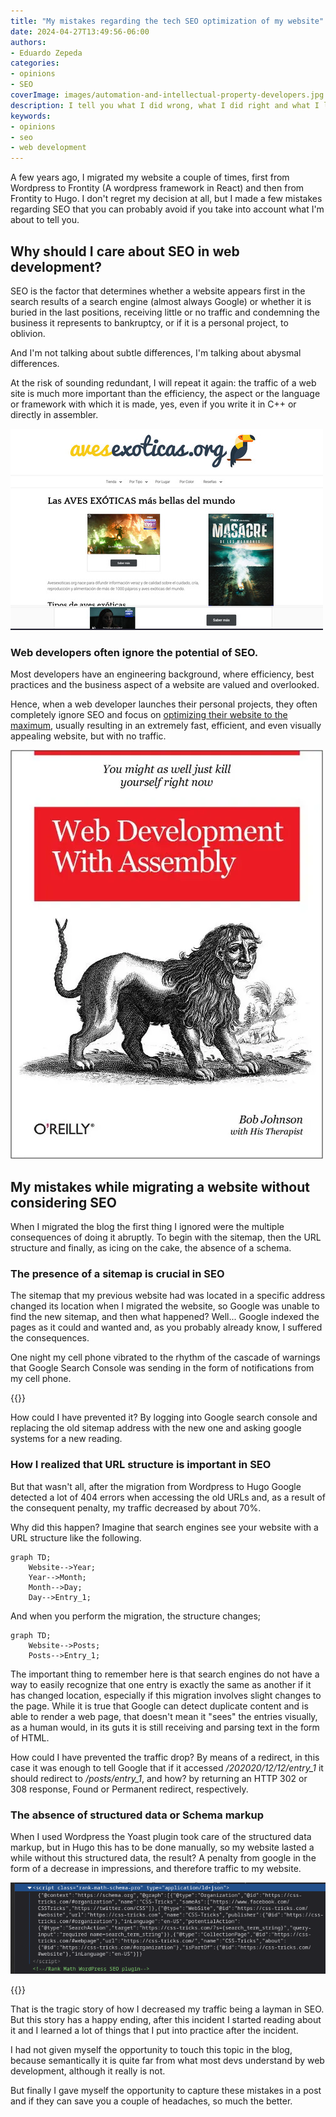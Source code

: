 ```yaml
---
title: "My mistakes regarding the tech SEO optimization of my website"
date: 2024-04-27T13:49:56-06:00
authors:
- Eduardo Zepeda
categories:
- opinions
- SEO
coverImage: images/automation-and-intellectual-property-developers.jpg
description: I tell you what I did wrong, what I did right and what I learned from optimizing the technical SEO aspects of my website so that you don't make the same mistakes.
keywords:
- opinions
- seo
- web development
---
```


A few years ago, I migrated my website a couple of times, first from Wordpress to Frontity (A wordpress framework in React) and then from Frontity to Hugo. I don't regret my decision at all, but I made a few mistakes regarding SEO that you can probably avoid if you take into account what I'm about to tell you.

## Why should I care about SEO in web development?

SEO is the factor that determines whether a website appears first in the search results of a search engine (almost always Google) or whether it is buried in the last positions, receiving little or no traffic and condemning the business it represents to bankruptcy, or if it is a personal project, to oblivion.

And I'm not talking about subtle differences, I'm talking about abysmal differences.

At the risk of sounding redundant, I will repeat it again: the traffic of a web site is much more important than the efficiency, the aspect or the language or framework with which it is made, yes, even if you write it in C++ or directly in assembler.

![Aves exoticas is a perfect example of a web site with good seo but awful UI](images/aves-exoticas-org-bad-ui-good-seo.jpg "Aves exoticas is the perfect example of a website visually not so attractive, but with an impeccable SEO that positions it in the first position on google.")

### Web developers often ignore the potential of SEO.

Most developers have an engineering background, where efficiency, best practices and the business aspect of a website are valued and overlooked. 

Hence, when a web developer launches their personal projects, they often completely ignore SEO and focus on [optimizing their website to the maximum](/en/dont-obsess-about-your-web-application-performance/), usually resulting in an extremely fast, efficient, and even visually appealing website, but with no traffic.

![Web development in assembly meme](images/web-development-assembly.webp "It is said that only true programmers program in low-level languages.")

## My mistakes while migrating a website without considering SEO

When I migrated the blog the first thing I ignored were the multiple consequences of doing it abruptly. To begin with the sitemap, then the URL structure and finally, as icing on the cake, the absence of a schema.

### The presence of a sitemap is crucial in SEO

The sitemap that my previous website had was located in a specific address changed its location when I migrated the website, so Google was unable to find the new sitemap, and then what happened? Well... Google indexed the pages as it could and wanted and, as you probably already know, I suffered the consequences.

One night my cell phone vibrated to the rhythm of the cascade of warnings that Google Search Console was sending in the form of notifications from my cell phone.

{{<box type="info" message="A sitemap is an index, usually in XML format, that lists the pages of your website.">}}

How could I have prevented it? By logging into Google search console and replacing the old sitemap address with the new one and asking google systems for a new reading.

### How I realized that URL structure is important in SEO

But that wasn't all, after the migration from Wordpress to Hugo Google detected a lot of 404 errors when accessing the old URLs and, as a result of the consequent penalty, my traffic decreased by about 70%.

Why did this happen? Imagine that search engines see your website with a URL structure like the following.

``` mermaid
graph TD;
    Website-->Year;
    Year-->Month;
    Month-->Day;
    Day-->Entry_1;
```

And when you perform the migration, the structure changes;

``` mermaid
graph TD;
    Website-->Posts;
    Posts-->Entry_1;
```

The important thing to remember here is that search engines do not have a way to easily recognize that one entry is exactly the same as another if it has changed location, especially if this migration involves slight changes to the page. While it is true that Google can detect duplicate content and is able to render a web page, that doesn't mean it "sees" the entries visually, as a human would, in its guts it is still receiving and parsing text in the form of HTML.

How could I have prevented the traffic drop? By means of a redirect, in this case it was enough to tell Google that if it accessed */202020/12/12/entry_1* it should redirect to */posts/entry_1*, and how? by returning an HTTP 302 or 308 response, Found or Permanent redirect, respectively.

### The absence of structured data or Schema markup 

When I used Wordpress the Yoast plugin took care of the structured data markup, but in Hugo this has to be done manually, so my website lasted a while without this structured data, the result? A penalty from google in the form of a decrease in impressions, and therefore traffic to my website.

![Screenshot of structured data markup on a web site](images/schema-ld+json.png "The structured data markup for a web site looks like this")

{{<box type="info" message="Structured data markup is usually in the form of an application/ld+json script on a website, it cannot be seen visually but it is read by search engines and helps them to understand the type and relationships that exist between each of the entities on your website.">}}

That is the tragic story of how I decreased my traffic being a layman in SEO. But this story has a happy ending, after this incident I started reading about it and I learned a lot of things that I put into practice after the incident. 

I had not given myself the opportunity to touch this topic in the blog, because semantically it is quite far from what most devs understand by web development, although it really is not. 

But finally I gave myself the opportunity to capture these mistakes in a post and if they can save you a couple of headaches, so much the better.